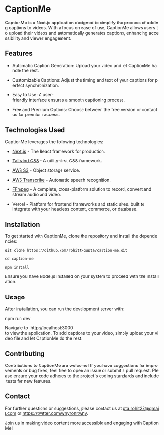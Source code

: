 CaptionMe
=========

CaptionMe is a Next.js application designed to simplify the process of adding captions to videos. With a focus on ease of use, CaptionMe allows users to upload their videos and automatically generates captions, enhancing accessibility and viewer engagement.

Features
--------

-   Automatic Caption Generation: Upload your video and let CaptionMe handle the rest.

-   Customizable Captions: Adjust the timing and text of your captions for perfect synchronization.

-   Easy to Use: A user-friendly interface ensures a smooth captioning process.

-   Free and Premium Options: Choose between the free version or contact us for premium access.

## Technologies Used

CaptionMe leverages the following technologies:

- [Next.js](https://nextjs.org/) - The React framework for production.

- [Tailwind CSS](https://tailwindcss.com/) - A utility-first CSS framework.

- [AWS S3](https://aws.amazon.com/s3/) - Object storage service.

- [AWS Transcribe](https://aws.amazon.com/transcribe/) - Automatic speech recognition.

- [FFmpeg](https://ffmpeg.org/) - A complete, cross-platform solution to record, convert and stream audio and video.

- [Vercel](https://vercel.com/) - Platform for frontend frameworks and static sites, built to integrate with your headless content, commerce, or database.

Installation
------------

To get started with CaptionMe, clone the repository and install the dependencies:

```
git clone https://github.com/rohitt-gupta/caption-me.git

cd caption-me

npm install
```
Ensure you have Node.js installed on your system to proceed with the installation.

Usage
-----

After installation, you can run the development server with:

npm run dev

Navigate to 
http://localhost:3000
to view the application. To add captions to your video, simply upload your video file and let CaptionMe do the rest.

Contributing
------------

Contributions to CaptionMe are welcome! If you have suggestions for improvements or bug fixes, feel free to open an issue or submit a pull request. Please ensure your code adheres to the project's coding standards and include tests for new features.

Contact
-------

For further questions or suggestions, please contact us at pta.rohit28@gmail.com or https://twitter.com/whyrohitwhy.

Join us in making video content more accessible and engaging with CaptionMe!

